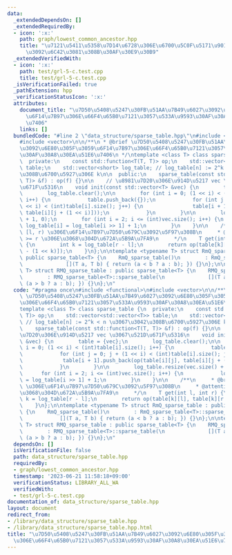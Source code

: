 ```yaml
---
data:
  _extendedDependsOn: []
  _extendedRequiredBy:
  - icon: ':x:'
    path: graph/lowest_common_ancestor.hpp
    title: "\u7121\u5411\u5358\u7D14\u6728\u306E\u6700\u5C0F\u5171\u901A\u7956\u5148\
      \u3092\u6C42\u3081\u308B\u30AF\u30E9\u30B9"
  _extendedVerifiedWith:
  - icon: ':x:'
    path: test/grl-5-c.test.cpp
    title: test/grl-5-c.test.cpp
  _isVerificationFailed: true
  _pathExtension: hpp
  _verificationStatusIcon: ':x:'
  attributes:
    document_title: "\u7D50\u5408\u5247\u30FB\u51AA\u7B49\u6027\u3092\u6E80\u305F\u3059\
      \u6F14\u7B97\u306E\u66F4\u65B0\u7121\u3057\u533A\u9593\u30AF\u30A8\u30EA\u51E6\
      \u7406"
    links: []
  bundledCode: "#line 2 \"data_structure/sparse_table.hpp\"\n#include <functional>\n\
    #include <vector>\n\n/**\n * @brief \u7D50\u5408\u5247\u30FB\u51AA\u7B49\u6027\
    \u3092\u6E80\u305F\u3059\u6F14\u7B97\u306E\u66F4\u65B0\u7121\u3057\u533A\u9593\
    \u30AF\u30A8\u30EA\u51E6\u7406\n */\ntemplate <class T> class sparse_table {\n\
    \  private:\n    const std::function<T(T, T)> op;\n    std::vector<std::vector<T>>\
    \ table;\n    std::vector<short> log_table; // log_table[n] := 2^k < n \u3067\u3042\
    \u308B\u6700\u5927\u306E k\n\n  public:\n    sparse_table(const std::function<T(T,\
    \ T)> &f) : op(f) {}\n\n    // \u8981\u7D20\u306E\u914D\u5217 vec \u3067\u521D\
    \u671F\u5316\n    void init(const std::vector<T> &vec) {\n        table = {vec};\n\
    \        log_table.clear();\n\n        for (int i = 0; (1 << i) < (int)table[i].size();\
    \ i++) {\n            table.push_back({});\n            for (int j = 0; j + (1\
    \ << i) < (int)table[i].size(); j++) {\n                table[i + 1].push_back(op(table[i][j],\
    \ table[i][j + (1 << i)]));\n            }\n        }\n\n        log_table.resize(vec.size()\
    \ + 1, 0);\n        for (int i = 2; i <= (int)vec.size(); i++) {\n           \
    \ log_table[i] = log_table[i >> 1] + 1;\n        }\n    }\n\n    /**\n     * @brief\
    \ [l, r) \u306E\u6F14\u7B97\u7D50\u679C\u3092\u5F97\u308B\n     * @attention l\
    \ >= r \u306E\u3068\u304D\u672A\u5B9A\u7FA9\n     */\n    T get(int l, int r)\
    \ {\n        int k = log_table[r - l];\n        return op(table[k][l], table[k][r\
    \ - (1 << k)]);\n    }\n};\n\ntemplate <typename T> struct RmQ_sparse_table :\
    \ public sparse_table<T> {\n    RmQ_sparse_table()\n        : RmQ_sparse_table<T>::sparse_table(\n\
    \              [](T a, T b) { return (a < b ? a : b); }) {}\n};\n\ntemplate <typename\
    \ T> struct RMQ_sparse_table : public sparse_table<T> {\n    RMQ_sparse_table()\n\
    \        : RMQ_sparse_table<T>::sparse_table(\n              [](T a, T b) { return\
    \ (a > b ? a : b); }) {}\n};\n"
  code: "#pragma once\n#include <functional>\n#include <vector>\n\n/**\n * @brief\
    \ \u7D50\u5408\u5247\u30FB\u51AA\u7B49\u6027\u3092\u6E80\u305F\u3059\u6F14\u7B97\
    \u306E\u66F4\u65B0\u7121\u3057\u533A\u9593\u30AF\u30A8\u30EA\u51E6\u7406\n */\n\
    template <class T> class sparse_table {\n  private:\n    const std::function<T(T,\
    \ T)> op;\n    std::vector<std::vector<T>> table;\n    std::vector<short> log_table;\
    \ // log_table[n] := 2^k < n \u3067\u3042\u308B\u6700\u5927\u306E k\n\n  public:\n\
    \    sparse_table(const std::function<T(T, T)> &f) : op(f) {}\n\n    // \u8981\
    \u7D20\u306E\u914D\u5217 vec \u3067\u521D\u671F\u5316\n    void init(const std::vector<T>\
    \ &vec) {\n        table = {vec};\n        log_table.clear();\n\n        for (int\
    \ i = 0; (1 << i) < (int)table[i].size(); i++) {\n            table.push_back({});\n\
    \            for (int j = 0; j + (1 << i) < (int)table[i].size(); j++) {\n   \
    \             table[i + 1].push_back(op(table[i][j], table[i][j + (1 << i)]));\n\
    \            }\n        }\n\n        log_table.resize(vec.size() + 1, 0);\n  \
    \      for (int i = 2; i <= (int)vec.size(); i++) {\n            log_table[i]\
    \ = log_table[i >> 1] + 1;\n        }\n    }\n\n    /**\n     * @brief [l, r)\
    \ \u306E\u6F14\u7B97\u7D50\u679C\u3092\u5F97\u308B\n     * @attention l >= r \u306E\
    \u3068\u304D\u672A\u5B9A\u7FA9\n     */\n    T get(int l, int r) {\n        int\
    \ k = log_table[r - l];\n        return op(table[k][l], table[k][r - (1 << k)]);\n\
    \    }\n};\n\ntemplate <typename T> struct RmQ_sparse_table : public sparse_table<T>\
    \ {\n    RmQ_sparse_table()\n        : RmQ_sparse_table<T>::sparse_table(\n  \
    \            [](T a, T b) { return (a < b ? a : b); }) {}\n};\n\ntemplate <typename\
    \ T> struct RMQ_sparse_table : public sparse_table<T> {\n    RMQ_sparse_table()\n\
    \        : RMQ_sparse_table<T>::sparse_table(\n              [](T a, T b) { return\
    \ (a > b ? a : b); }) {}\n};\n"
  dependsOn: []
  isVerificationFile: false
  path: data_structure/sparse_table.hpp
  requiredBy:
  - graph/lowest_common_ancestor.hpp
  timestamp: '2023-06-21 11:58:18+09:00'
  verificationStatus: LIBRARY_ALL_WA
  verifiedWith:
  - test/grl-5-c.test.cpp
documentation_of: data_structure/sparse_table.hpp
layout: document
redirect_from:
- /library/data_structure/sparse_table.hpp
- /library/data_structure/sparse_table.hpp.html
title: "\u7D50\u5408\u5247\u30FB\u51AA\u7B49\u6027\u3092\u6E80\u305F\u3059\u6F14\u7B97\
  \u306E\u66F4\u65B0\u7121\u3057\u533A\u9593\u30AF\u30A8\u30EA\u51E6\u7406"
---
```

